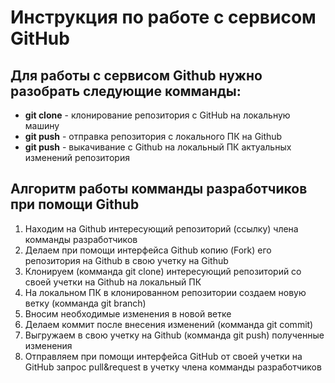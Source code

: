 # Инструкция по работе с сервисом GitHub

## Для работы с сервисом Github нужно разобрать следующие комманды:

* **git clone** - клонирование репозитория с GitHub на локальную машину
* **git push** - отправка репозитория с локального ПК на Github
* **git push** - выкачивание с Github на локальный ПК актуальных изменений репозитория

## Алгоритм работы комманды разработчиков при помощи Github
1. Находим на Github интересующий репозиторий (ссылку) члена комманды разработчиков
2. Делаем при помощи интерфейса Github копию (Fork) его репозитория на Github в свою учетку на Github
3. Клонируем (комманда git clone) интересующий репозиторий со своей учетки на Github на локальный ПК
4. На локальном ПК в клонированном репозитории создаем новую ветку (комманда git branch)
5. Вносим необходимые изменения в новой ветке
6. Делаем коммит после внесения изменений (комманда git commit)
7. Выгружаем в свою учетку на Github (комманда git push) полученные изменения
8. Отправляем при помощи интерфейса GitHub от своей учетки на GitHub запрос pull&request в учетку члена комманды разработчиков